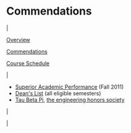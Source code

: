 <head>
<meta name="generator" content="HTML Tidy for Linux (vers 25 March 2009), see www.w3.org">
  <meta http-equiv="Content-Type" content="text/html; charset=us-ascii">

  <title>Commendations</title>
  <style type="text/css">
span.c1 {font-size: 80%}
  </style>

</head>

# Commendations

  

| 
  

[Overview](https://sites.google.com/site/tayloredwardpeterson/academics)

  

[Commendations](https://sites.google.com/site/tayloredwardpeterson/academics/commendations)

  

[Course Schedule](https://sites.google.com/site/tayloredwardpeterson/academics/course-scheule)

  

 | 

- [Superior Academic Performance](https://drive.google.com/file/d/0B0Jfms0twG8ESEJVc2t6YzYzOHc/view?usp=sharing) (Fall 2011) 
- [Dean's List](https://drive.google.com/file/d/0B0Jfms0twG8ELXNxTTA0RG9vd3c/view?usp=sharing) (all eligible semesters) 
- [Tau Beta Pi](https://drive.google.com/file/d/0B0Jfms0twG8EbmJ2cDdCQnNLOGM/view?usp=sharing), [the engineering honors society](http://www.tbp.org/)

 | 
  

 |

  

